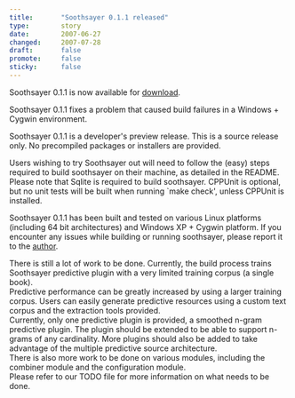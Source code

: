 ```yaml
---
title:       "Soothsayer 0.1.1 released"
type:        story
date:        2007-06-27
changed:     2007-07-28
draft:       false
promote:     false
sticky:      false
---
```


Soothsayer 0.1.1 is now available for [download](/download/).

Soothsayer 0.1.1 fixes a problem that caused build failures in a Windows + Cygwin environment.

Soothsayer 0.1.1 is a developer's preview release. This is a source release only. No precompiled packages or installers are provided.

<!--more-->

Users wishing to try Soothsayer out will need to follow the (easy) steps required to build soothsayer on their machine, as detailed in the README. Please note that Sqlite is required to build soothsayer. CPPUnit is optional, but no unit tests will be built when running `make check', unless CPPUnit is installed.

Soothsayer 0.1.1 has been built and tested on various Linux platforms (including 64 bit architectures) and Windows XP + Cygwin platform. If you encounter any issues while building or running soothsayer, please report it to the [author](/contact/).

There is still a lot of work to be done. Currently, the build process trains Soothsayer predictive plugin with a very limited training corpus (a single book).  
Predictive performance can be greatly increased by using a larger training corpus. Users can easily generate predictive resources using a custom text corpus and the extraction tools provided.  
Currently, only one predictive plugin is provided, a smoothed n-gram predictive plugin. The plugin should be extended to be able to support n-grams of any cardinality. More plugins should also be added to take advantage of the multiple predictive source architecture.  
There is also more work to be done on various modules, including the combiner module and the configuration module.  
Please refer to our TODO file for more information on what needs to be done.
